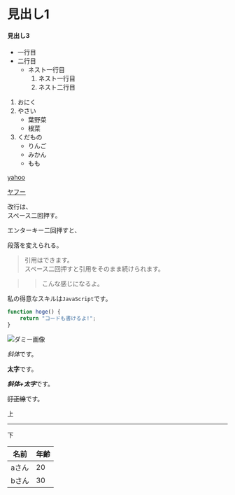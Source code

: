 <!-- h1の書き方 -->
# 見出し1

<!-- h4の書き方 -->
#### 見出し3   

<!-- olとulの書き方 -->
- 一行目
- 二行目
  - ネスト一行目
    1. ネスト一行目
    1. ネスト二行目 

1. おにく
2. やさい
   - 葉野菜
   - 根菜
3. くだもの
   - りんご
   - みかん
   - もも

<!-- リンクの書き方 -->
[yahoo](https://yahoo.co.jp)  

[yahoo]: https://yahoo.co.jp  

[ヤフー][yahoo]

<!-- 改行方法 -->
改行は、  
スペース二回押す。

<!-- 段落変更方法 -->
エンターキー二回押すと、

段落を変えられる。

<!-- 引用の書き方 -->
>引用はできます。  
>スペース二回押すと引用をそのまま続けられます。

>>こんな感じになるよ。

<!-- コード機能の書き方 -->
私の得意なスキルは`JavaScript`です。
```javascript
function hoge() {
    return "コードも書けるよ!";
}
```

<!-- 画像の挿入方法 -->
![ダミー画像](https://placehold.jp/150×150.png)

<!-- 斜体、太字、訂正線の書き方 -->
*斜体*です。  

**太字**です。

***斜体+太字***です。

~~訂正線~~です。

<!-- 水平線の書き方 -->
上

---

下

<!-- 表の書き方 -->
| 名前  | 年齢 |
| ----- | ---- |
| aさん | 20   |
| bさん | 30   |